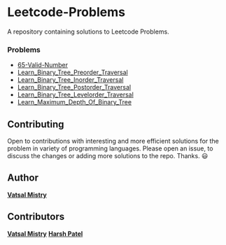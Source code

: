 # Leetcode-Problems
A repository containing solutions to Leetcode Problems.


### Problems
* [65-Valid-Number](65-Valid-Number/)
* [Learn_Binary_Tree_Preorder_Traversal](Learn_Binary_Tree_Preorder_Traversal/)
* [Learn_Binary_Tree_Inorder_Traversal](Learn_Binary_Tree_Inorder_Traversal/)
* [Learn_Binary_Tree_Postorder_Traversal](Learn_Binary_Tree_Postorder_Traversal/)
* [Learn_Binary_Tree_Levelorder_Traversal](Learn_Binary_Tree_Levelorder_Traversal/)
* [Learn_Maximum_Depth_Of_Binary_Tree](Learn_Maximum_Depth_Of_Binary_Tree/)


## Contributing

Open to contributions with interesting and more efficient solutions for the problem in variety of programming languages. Please open an issue, to discuss the changes or adding more solutions to the repo. Thanks. :smiley:


## Author

[**Vatsal Mistry**](https://mistryvatsal.github.io)


## Contributors

[**Vatsal Mistry**](https://mistryvatsal.github.io)
[**Harsh Patel**](https://harshpatel44.github.io)
